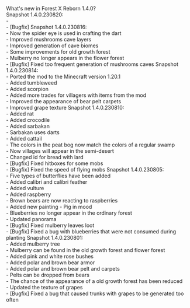 What's new in Forest X Reborn 1.4.0?<br />
Snapshot 1.4.0.230820:
<br /> - 
<br /> - [Bugfix] 
Snapshot 1.4.0.230816:
<br /> - Now the spider eye is used in crafting the dart
<br /> - Improved mushrooms cave layers
<br /> - Improved generation of cave biomes
<br /> - Some improvements for old growth forest
<br /> - Mulberry no longer appears in the flower forest
<br /> - [Bugfix] Fixed too frequent generation of mushrooms caves
Snapshot 1.4.0.230814:
<br /> - Ported the mod to the Minecraft version 1.20.1
<br /> - Added tumbleweed
<br /> - Added scorpion
<br /> - Added more trades for villagers with items from the mod
<br /> - Improved the appearance of bear pelt carpets
<br /> - Improved grape texture
Snapshot 1.4.0.230810:
<br /> - Added rat
<br /> - Added crocodile
<br /> - Added sarbakan
<br /> - Sarbakan uses darts
<br /> - Added cattail
<br /> - The colors in the peat bog now match the colors of a regular swamp
<br /> - Now villages will appear in the semi-desert
<br /> - Changed id for bread with lard
<br /> - [Bugfix] Fixed hitboxes for some mobs
<br /> - [Bugfix] Fixed the speed of flying mobs
Snapshot 1.4.0.230805:
<br /> - Five types of butterflies have been added
<br /> - Added calibri and calibri feather
<br /> - Added vulture
<br /> - Added raspberry
<br /> - Brown bears are now reacting to raspberries
<br /> - Added new painting - Pig in mood
<br /> - Blueberries no longer appear in the ordinary forest
<br /> - Updated panorama
<br /> - [Bugfix] Fixed mulberry leaves loot
<br /> - [Bugfix] Fixed a bug with blueberries that were not consumed during planting
Snapshot 1.4.0.230801:
<br /> - Added mulberry tree
<br /> - Mulberry can be found in the old growth forest and flower forest
<br /> - Added pink and white rose bushes
<br /> - Added polar and brown bear armor
<br /> - Added polar and brown bear pelt and carpets
<br /> - Pelts can be dropped from bears
<br /> - The chance of the appearance of a old growth forest has been reduced
<br /> - Updated the texture of grapes
<br /> - [Bugfix] Fixed a bug that caused trunks with grapes to be generated too often
